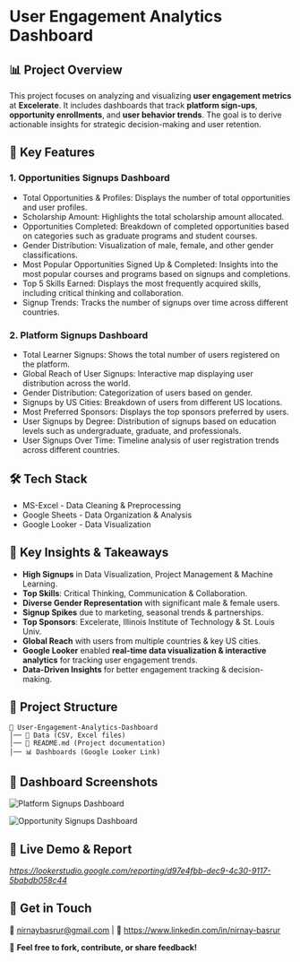 # User Engagement Analytics Dashboard

## 📊 Project Overview

This project focuses on analyzing and visualizing **user engagement metrics** at **Excelerate**. It includes dashboards that track **platform sign-ups**, **opportunity enrollments**, and **user behavior trends**. The goal is to derive actionable insights for strategic decision-making and user retention.

## 📌 Key Features
### 1. Opportunities Signups Dashboard
- Total Opportunities & Profiles: Displays the number of total opportunities and user profiles.
- Scholarship Amount: Highlights the total scholarship amount allocated.
- Opportunities Completed: Breakdown of completed opportunities based on categories such as graduate programs and student courses.
- Gender Distribution: Visualization of male, female, and other gender classifications.
- Most Popular Opportunities Signed Up & Completed: Insights into the most popular courses and programs based on signups and completions.
- Top 5 Skills Earned: Displays the most frequently acquired skills, including critical thinking and collaboration.
- Signup Trends: Tracks the number of signups over time across different countries.
### 2. Platform Signups Dashboard
- Total Learner Signups: Shows the total number of users registered on the platform.
- Global Reach of User Signups: Interactive map displaying user distribution across the world.
- Gender Distribution: Categorization of users based on gender.
- Signups by US Cities: Breakdown of users from different US locations.
- Most Preferred Sponsors: Displays the top sponsors preferred by users.
- User Signups by Degree: Distribution of signups based on education levels such as undergraduate, graduate, and professionals.
- User Signups Over Time: Timeline analysis of user registration trends across different countries.

## 🛠️ Tech Stack
- MS-Excel - Data Cleaning & Preprocessing
- Google Sheets - Data Organization & Analysis
- Google Looker - Data Visualization

## 🎯 Key Insights & Takeaways
- **High Signups** in Data Visualization, Project Management & Machine Learning.
- **Top Skills**: Critical Thinking, Communication & Collaboration.
- **Diverse Gender Representation** with significant male & female users.
- **Signup Spikes** due to marketing, seasonal trends & partnerships.
- **Top Sponsors**: Excelerate, Illinois Institute of Technology & St. Louis Univ.
- **Global Reach** with users from multiple countries & key US cities.
- **Google Looker** enabled **real-time data visualization & interactive analytics** for tracking user engagement trends.
- **Data-Driven Insights** for better engagement tracking & decision-making.

## 📂 Project Structure
```
📁 User-Engagement-Analytics-Dashboard
│── 📄 Data (CSV, Excel files)
│── 📜 README.md (Project documentation)
│── 📊 Dashboards (Google Looker Link)
```
## 📸 Dashboard Screenshots
![Platform Signups Dashboard](https://github.com/user-attachments/assets/1858aaa4-e07c-49b3-add5-77a585b7950b)

![Opportunity Signups Dashboard](https://github.com/user-attachments/assets/0dc69e69-9e98-42b9-9def-44ea0585b909)

## 🔗 Live Demo & Report
*https://lookerstudio.google.com/reporting/d97e4fbb-dec9-4c30-9117-5babdb058c44*

## 📢 Get in Touch 
📧 nirnaybasrur@gmail.com | 🔗 https://www.linkedin.com/in/nirnay-basrur

📌 **Feel free to fork, contribute, or share feedback!**
